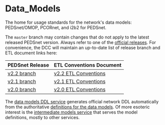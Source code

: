 Data_Models
===========

The home for usage standards for the network's data models: PEDSnet/OMOP, PCORnet, and i2b2 for PEDSnet.

The `master` branch may contain changes that do not apply to the latest released PEDSnet version. Always refer to one of the [official releases](https://github.com/PEDSnet/Data_Models/releases).  For convenience, the DCC will maintain an up-to-date list of release branch and ETL document links here:

PEDSnet Release | ETL Conventions Document
--------|--------------------------
[v2.2 branch](https://github.com/PEDSnet/Data_Models/tree/cb2e737268096320719f759d4e100add14c12af7) | [v2.2 ETL Conventions](https://github.com/PEDSnet/Data_Models/blob/cb2e737268096320719f759d4e100add14c12af7/PEDSnet/docs/Pedsnet_CDM_ETL_Conventions.md)
[v2.1 branch](https://github.com/PEDSnet/Data_Models/tree/66e022adf43a119af52b418a5694aaf6160130e8) | [v2.1 ETL Conventions](https://github.com/PEDSnet/Data_Models/blob/66e022adf43a119af52b418a5694aaf6160130e8/PEDSnet/docs/Pedsnet_CDM_ETL_Conventions.md)
[v2.0 branch](https://github.com/PEDSnet/Data_Models/tree/f42aad3819222e91ed30d4ac52db5441542e218b) | [v2.0 ETL Conventions](https://github.com/PEDSnet/Data_Models/blob/f42aad3819222e91ed30d4ac52db5441542e218b/PEDSnet/V2/docs/Pedsnet_CDM_V2_OMOPV5_ETL_Conventions.md)

The [data models DDL service](http://data-models-sqlalchemy.research.chop.edu/) generates official network DDL automatically from the authoritative [definitions for the data models](https://github.com/chop-dbhi/data-models).  Of more esoteric interest is the [intermediate models service](http://data-models-service.research.chop.edu/) that serves the model definitions, mostly to other services.
